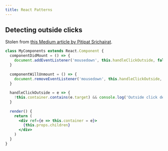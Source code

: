 ```yaml
---
title: React Patterns
---
```


## Detecting outside clicks

Stolen from [this Medium article by Pitipat Srichairat](https://medium.com/@pitipatdop/little-neat-trick-to-capture-click-outside-react-component-5604830beb7f).

```jsx
class MyComponents extends React.Component {
  componentDidMount = () => {
    document.addEventListener('mousedown', this.handleClickOutside, false)
  }
  
  componentWillUnmount = () => {
    document.removeEventListener('mousedown', this.handleClickOutside, false)
  }
  
  handleClickOutside = e => {
    !this.container.contains(e.target) && console.log('Outside click detected!'))
  }
  
  render() {
    return (
      <div ref={e => this.container = e}>
        {this.props.children}
      </div>
    )
  }
}
```
